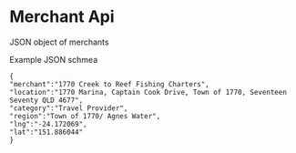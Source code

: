 # Merchant Api
JSON object of merchants

Example JSON schmea

```
{
"merchant":"1770 Creek to Reef Fishing Charters",
"location":"1770 Marina, Captain Cook Drive, Town of 1770, Seventeen Seventy QLD 4677",
"category":"Travel Provider",
"region":"Town of 1770/ Agnes Water",
"lng":"-24.172069",
"lat":"151.886044"
}
```
